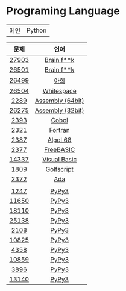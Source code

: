 # Programing Language
  
|||
|:---:|:---:|
|메인|Python|

<div align='center'>

|문제|언어|
|:---:|:---:|
|<a href='https://www.acmicpc.net/problem/27903'>27903</a>|<a href='https://github.com/DM-09/BaekjoonCode/blob/main/%EC%A0%84%EC%B2%B4%20%EB%AC%B8%EC%A0%9C/Unrated/0Level/27903'>Brain f**k</a>
|<a href='https://www.acmicpc.net/problem/27903'>26501</a>|<a href='https://github.com/DM-09/BaekjoonCode/blob/main/%EC%A0%84%EC%B2%B4%20%EB%AC%B8%EC%A0%9C/Sliver%20V/26501'>Brain f**k</a>
|<a href='https://www.acmicpc.net/problem/26499'>26499</a>|<a href='https://github.com/DM-09/BaekjoonCode/blob/main/%EC%A0%84%EC%B2%B4%20%EB%AC%B8%EC%A0%9C/Sliver%20II/26499'>아희</a>
|<a href='https://www.acmicpc.net/problem/2504'>26504</a>|<a href='https://github.com/DM-09/BaekjoonCode/blob/main/%EC%A0%84%EC%B2%B4%20%EB%AC%B8%EC%A0%9C/Sliver%20I/26504'>Whitespace</a>
|<a href='https://www.acmicpc.net/problem/2289'>2289</a>|<a href='https://github.com/DM-09/BaekjoonCode/blob/main/%EC%A0%84%EC%B2%B4%20%EB%AC%B8%EC%A0%9C/Sliver%20I/2289'>Assembly (64bit)</a>
|<a href='https://www.acmicpc.net/problem/26275'>26275</a>|<a href='https://github.com/DM-09/BaekjoonCode/blob/main/%EC%A0%84%EC%B2%B4%20%EB%AC%B8%EC%A0%9C/Sliver%20I/26275'>Assembly (32bit)</a>
|<a href='https://www.acmicpc.net/problem/2393'>2393</a>|<a href='https://github.com/DM-09/BaekjoonCode/blob/main/%EC%A0%84%EC%B2%B4%20%EB%AC%B8%EC%A0%9C/Bronze%20IV/2393'>Cobol</a>
|<a href='https://www.acmicpc.net/problem/2321'>2321</a>|<a href='https://github.com/DM-09/BaekjoonCode/blob/main/%EC%A0%84%EC%B2%B4%20%EB%AC%B8%EC%A0%9C/Bronze%20III/2321'>Fortran</a>
|<a href='https://www.acmicpc.net/problem/2387'>2387</a>|<a href='https://github.com/DM-09/BaekjoonCode/blob/main/%EC%A0%84%EC%B2%B4%20%EB%AC%B8%EC%A0%9C/Bronze%20III/2387'>Algol 68</a>
|<a href='https://www.acmicpc.net/problem/2377'>2377</a>|<a href='https://github.com/DM-09/BaekjoonCode/blob/main/%EC%A0%84%EC%B2%B4%20%EB%AC%B8%EC%A0%9C/Bronze%20V/2377'>FreeBASIC</a>
|<a href='https://www.acmicpc.net/problem/14337'>14337</a>|<a href='https://github.com/DM-09/BaekjoonCode/blob/main/%EC%A0%84%EC%B2%B4%20%EB%AC%B8%EC%A0%9C/Bronze%20V/14337'>Visual Basic</a>
|<a href='https://www.acmicpc.net/problem/1809'>1809</a>|<a href='https://github.com/DM-09/BaekjoonCode/blob/main/%EC%A0%84%EC%B2%B4%20%EB%AC%B8%EC%A0%9C/Bronze%20V/1809'>Golfscript</a>
|<a href='https://www.acmicpc.net/problem/2372'>2372</a>|<a href='https://github.com/DM-09/BaekjoonCode/blob/main/%EC%A0%84%EC%B2%B4%20%EB%AC%B8%EC%A0%9C/Bronze%20V/2372'>Ada</a>
| | |
|<a href='https://www.acmicpc.net/problem/1247'>1247</a>|<a href='https://github.com/DM-09/BaekjoonCode/blob/main/%EC%A0%84%EC%B2%B4%20%EB%AC%B8%EC%A0%9C/Bronze%20III/1247.py'>PyPy3</a>
|<a href='https://www.acmicpc.net/problem/11650'>11650</a>|<a href='https://github.com/DM-09/BaekjoonCode/blob/main/%EC%A0%84%EC%B2%B4%20%EB%AC%B8%EC%A0%9C/Sliver%20V/11650.py'>PyPy3</a>
|<a href='https://www.acmicpc.net/problem/18110'>18110</a>|<a href='https://github.com/DM-09/BaekjoonCode/blob/main/%EC%A0%84%EC%B2%B4%20%EB%AC%B8%EC%A0%9C/Sliver%20IV/18110.py'>PyPy3</a>
|<a href='https://www.acmicpc.net/problem/25138'>25138</a>|<a href='https://github.com/DM-09/BaekjoonCode/blob/main/%EC%A0%84%EC%B2%B4%20%EB%AC%B8%EC%A0%9C/Sliver%20III/25138.py'>PyPy3</a>
|<a href='https://www.acmicpc.net/problem/2108'>2108</a>|<a href='https://github.com/DM-09/BaekjoonCode/blob/main/%EC%A0%84%EC%B2%B4%20%EB%AC%B8%EC%A0%9C/Sliver%20III/2108.py'>PyPy3</a>
|<a href='https://www.acmicpc.net/problem/10825'>10825</a>|<a href='https://github.com/DM-09/BaekjoonCode/blob/main/%EC%A0%84%EC%B2%B4%20%EB%AC%B8%EC%A0%9C/Sliver%20IV/10825.py'>PyPy3</a>
|<a href='https://www.acmicpc.net/problem/4358'>4358</a>|<a href='https://github.com/DM-09/BaekjoonCode/blob/main/%EC%A0%84%EC%B2%B4%20%EB%AC%B8%EC%A0%9C/Sliver%20II/4358.py'>PyPy3</a>
|<a href='https://www.acmicpc.net/problem/10859'>10859</a>|<a href='https://github.com/DM-09/BaekjoonCode/blob/main/%EC%A0%84%EC%B2%B4%20%EB%AC%B8%EC%A0%9C/Sliver%20II/10859.py'>PyPy3</a>
|<a href='https://www.acmicpc.net/problem/3896'>3896</a>|<a href='https://github.com/DM-09/BaekjoonCode/blob/main/%EC%A0%84%EC%B2%B4%20%EB%AC%B8%EC%A0%9C/Sliver%20I/3896.py'>PyPy3</a>
|<a href='https://www.acmicpc.net/problem/13140'>13140</a>|<a href='https://github.com/DM-09/BaekjoonCode/blob/main/%EC%A0%84%EC%B2%B4%20%EB%AC%B8%EC%A0%9C/Gold%20V/13140.py'>PyPy3</a>
</div>
